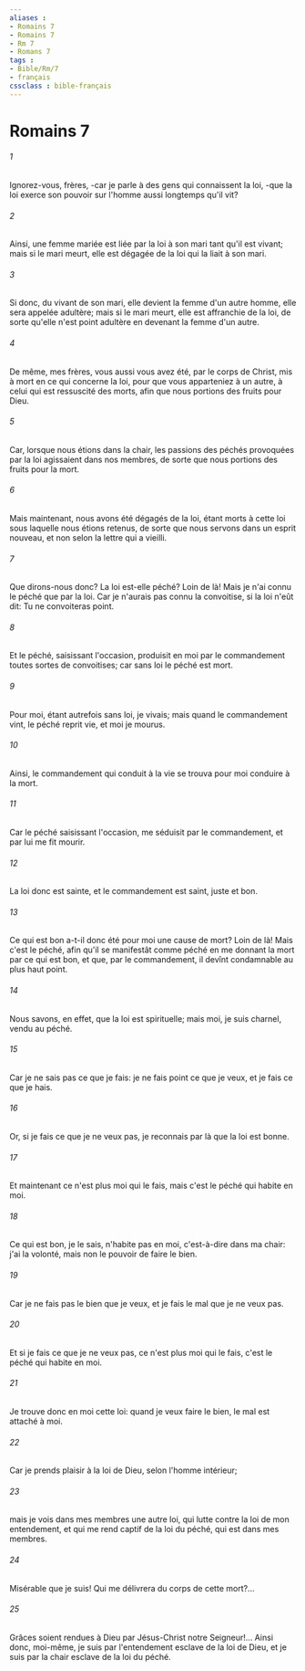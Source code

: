 ```yaml
---
aliases : 
- Romains 7
- Romains 7
- Rm 7
- Romans 7
tags : 
- Bible/Rm/7
- français
cssclass : bible-français
---
```


# Romains 7

###### 1
Ignorez-vous, frères, -car je parle à des gens qui connaissent la loi, -que la loi exerce son pouvoir sur l'homme aussi longtemps qu'il vit?
###### 2
Ainsi, une femme mariée est liée par la loi à son mari tant qu'il est vivant; mais si le mari meurt, elle est dégagée de la loi qui la liait à son mari.
###### 3
Si donc, du vivant de son mari, elle devient la femme d'un autre homme, elle sera appelée adultère; mais si le mari meurt, elle est affranchie de la loi, de sorte qu'elle n'est point adultère en devenant la femme d'un autre.
###### 4
De même, mes frères, vous aussi vous avez été, par le corps de Christ, mis à mort en ce qui concerne la loi, pour que vous apparteniez à un autre, à celui qui est ressuscité des morts, afin que nous portions des fruits pour Dieu.
###### 5
Car, lorsque nous étions dans la chair, les passions des péchés provoquées par la loi agissaient dans nos membres, de sorte que nous portions des fruits pour la mort.
###### 6
Mais maintenant, nous avons été dégagés de la loi, étant morts à cette loi sous laquelle nous étions retenus, de sorte que nous servons dans un esprit nouveau, et non selon la lettre qui a vieilli.
###### 7
Que dirons-nous donc? La loi est-elle péché? Loin de là! Mais je n'ai connu le péché que par la loi. Car je n'aurais pas connu la convoitise, si la loi n'eût dit: Tu ne convoiteras point.
###### 8
Et le péché, saisissant l'occasion, produisit en moi par le commandement toutes sortes de convoitises; car sans loi le péché est mort.
###### 9
Pour moi, étant autrefois sans loi, je vivais; mais quand le commandement vint, le péché reprit vie, et moi je mourus.
###### 10
Ainsi, le commandement qui conduit à la vie se trouva pour moi conduire à la mort.
###### 11
Car le péché saisissant l'occasion, me séduisit par le commandement, et par lui me fit mourir.
###### 12
La loi donc est sainte, et le commandement est saint, juste et bon.
###### 13
Ce qui est bon a-t-il donc été pour moi une cause de mort? Loin de là! Mais c'est le péché, afin qu'il se manifestât comme péché en me donnant la mort par ce qui est bon, et que, par le commandement, il devînt condamnable au plus haut point.
###### 14
Nous savons, en effet, que la loi est spirituelle; mais moi, je suis charnel, vendu au péché.
###### 15
Car je ne sais pas ce que je fais: je ne fais point ce que je veux, et je fais ce que je hais.
###### 16
Or, si je fais ce que je ne veux pas, je reconnais par là que la loi est bonne.
###### 17
Et maintenant ce n'est plus moi qui le fais, mais c'est le péché qui habite en moi.
###### 18
Ce qui est bon, je le sais, n'habite pas en moi, c'est-à-dire dans ma chair: j'ai la volonté, mais non le pouvoir de faire le bien.
###### 19
Car je ne fais pas le bien que je veux, et je fais le mal que je ne veux pas.
###### 20
Et si je fais ce que je ne veux pas, ce n'est plus moi qui le fais, c'est le péché qui habite en moi.
###### 21
Je trouve donc en moi cette loi: quand je veux faire le bien, le mal est attaché à moi.
###### 22
Car je prends plaisir à la loi de Dieu, selon l'homme intérieur;
###### 23
mais je vois dans mes membres une autre loi, qui lutte contre la loi de mon entendement, et qui me rend captif de la loi du péché, qui est dans mes membres.
###### 24
Misérable que je suis! Qui me délivrera du corps de cette mort?...
###### 25
Grâces soient rendues à Dieu par Jésus-Christ notre Seigneur!... Ainsi donc, moi-même, je suis par l'entendement esclave de la loi de Dieu, et je suis par la chair esclave de la loi du péché.
